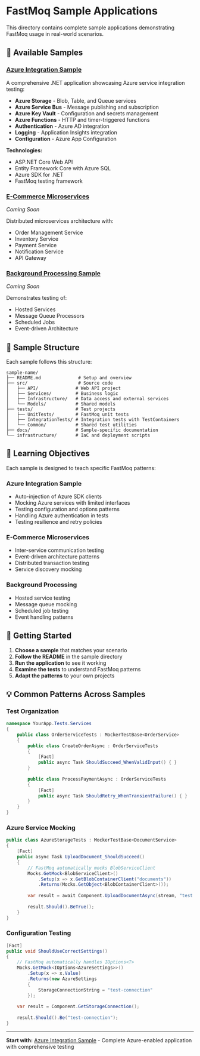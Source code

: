 # FastMoq Sample Applications

This directory contains complete sample applications demonstrating FastMoq usage in real-world scenarios.

## 🚀 Available Samples

### [Azure Integration Sample](azure-sample/)
A comprehensive .NET application showcasing Azure service integration testing:

- **Azure Storage** - Blob, Table, and Queue services
- **Azure Service Bus** - Message publishing and subscription
- **Azure Key Vault** - Configuration and secrets management
- **Azure Functions** - HTTP and timer-triggered functions
- **Authentication** - Azure AD integration
- **Logging** - Application Insights integration
- **Configuration** - Azure App Configuration

**Technologies:**
- ASP.NET Core Web API
- Entity Framework Core with Azure SQL
- Azure SDK for .NET
- FastMoq testing framework

### [E-Commerce Microservices](ecommerce-microservices/) 
*Coming Soon*

Distributed microservices architecture with:
- Order Management Service
- Inventory Service  
- Payment Service
- Notification Service
- API Gateway

### [Background Processing Sample](background-processing/)
*Coming Soon*

Demonstrates testing of:
- Hosted Services
- Message Queue Processors
- Scheduled Jobs
- Event-driven Architecture

## 📁 Sample Structure

Each sample follows this structure:

```
sample-name/
├── README.md              # Setup and overview
├── src/                   # Source code
│   ├── API/              # Web API project
│   ├── Services/         # Business logic
│   ├── Infrastructure/   # Data access and external services
│   └── Models/           # Shared models
├── tests/                # Test projects
│   ├── UnitTests/        # FastMoq unit tests
│   ├── IntegrationTests/ # Integration tests with TestContainers
│   └── Common/           # Shared test utilities
├── docs/                 # Sample-specific documentation
└── infrastructure/       # IaC and deployment scripts
```

## 🎯 Learning Objectives

Each sample is designed to teach specific FastMoq patterns:

### Azure Integration Sample
- Auto-injection of Azure SDK clients
- Mocking Azure services with limited interfaces
- Testing configuration and options patterns
- Handling Azure authentication in tests
- Testing resilience and retry policies

### E-Commerce Microservices
- Inter-service communication testing
- Event-driven architecture patterns
- Distributed transaction testing
- Service discovery mocking

### Background Processing
- Hosted service testing
- Message queue mocking
- Scheduled job testing
- Event handling patterns

## 🏁 Getting Started

1. **Choose a sample** that matches your scenario
2. **Follow the README** in the sample directory
3. **Run the application** to see it working
4. **Examine the tests** to understand FastMoq patterns
5. **Adapt the patterns** to your own projects

## 💡 Common Patterns Across Samples

### Test Organization
```csharp
namespace YourApp.Tests.Services
{
    public class OrderServiceTests : MockerTestBase<OrderService>
    {
        public class CreateOrderAsync : OrderServiceTests
        {
            [Fact]
            public async Task ShouldSucceed_WhenValidInput() { }
        }
        
        public class ProcessPaymentAsync : OrderServiceTests  
        {
            [Fact]
            public async Task ShouldRetry_WhenTransientFailure() { }
        }
    }
}
```

### Azure Service Mocking
```csharp
public class AzureStorageTests : MockerTestBase<DocumentService>
{
    [Fact]
    public async Task UploadDocument_ShouldSucceed()
    {
        // FastMoq automatically mocks BlobServiceClient
        Mocks.GetMock<BlobServiceClient>()
            .Setup(x => x.GetBlobContainerClient("documents"))
            .Returns(Mocks.GetObject<BlobContainerClient>());
            
        var result = await Component.UploadDocumentAsync(stream, "test.pdf");
        
        result.Should().BeTrue();
    }
}
```

### Configuration Testing
```csharp
[Fact]
public void ShouldUseCorrectSettings()
{
    // FastMoq automatically handles IOptions<T>
    Mocks.GetMock<IOptions<AzureSettings>>()
        .Setup(x => x.Value)
        .Returns(new AzureSettings 
        { 
            StorageConnectionString = "test-connection" 
        });
        
    var result = Component.GetStorageConnection();
    
    result.Should().Be("test-connection");
}
```

---

**Start with:** [Azure Integration Sample](azure-sample/) - Complete Azure-enabled application with comprehensive testing